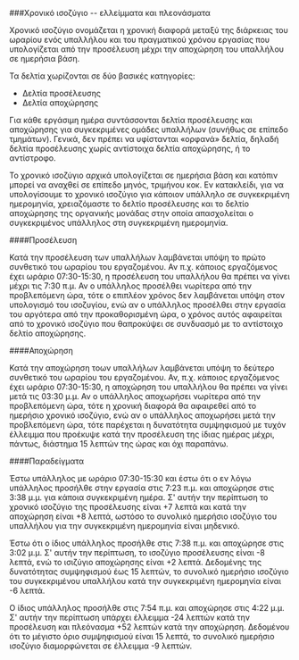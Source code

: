 ###Χρονικό ισοζύγιο -- ελλείμματα και πλεονάσματα

Χρονικό ισοζύγιο ονομάζεται η χρονική διαφορά μεταξύ της διάρκειας του ωραρίου ενός υπαλλήλου και του πραγματικού χρόνου εργασίας που υπολογίζεται από την προσέλευση μέχρι την αποχώρηση του υπαλλήλου σε ημερήσια βάση.

Τα δελτία χωρίζονται σε δύο βασικές κατηγορίες:

* Δελτία προσέλευσης
* Δελτία αποχώρησης

Για κάθε εργάσιμη ημέρα συντάσσονται δελτία προσέλευσης και αποχώρησης για συγκεκριμένες ομάδες υπαλλήλων (συνήθως σε επίπεδο τμημάτων). Γενικά, δεν πρέπει να υφίστανται «ορφανά» δελτία, δηλαδή δελτία προσέλευσης χωρίς αντίστοιχα δελτία αποχώρησης, ή το αντίστροφο.

Το χρονικό ισοζύγιο αρχικά υπολογίζεται σε ημερήσια βάση και κατόπιν μπορεί να αναχθεί σε επίπεδο μηνός, τριμήνου κοκ. Εν κατακλείδι, για να υπολογίσουμε το χρονικό ισοζύγιο για κάποιον υπάλληλο σε συγκεκριμένη ημερομηνία, χρειαζόμαστε το δελτίο προσέλευσης και το δελτίο αποχώρησης της οργανικής μονάδας στην οποία απασχολείται ο συγκεκριμένος υπάλληλος στη συγκεκριμένη ημερομηνία.

####Προσέλευση
 
Κατά την προσέλευση των υπαλλήλων λαμβάνεται υπόψη το πρώτο συνθετικό του ωραρίου του εργαζομένου. Αν π.χ. κάποιος εργαζόμενος έχει ωράριο 07:30-15:30, η προσέλευση του υπαλλήλου θα πρέπει να γίνει μέχρι τις 7:30 π.μ. Αν ο υπάλληλος προσέλθει νωρίτερα από την προβλεπόμενη ώρα, τότε ο επιπλέον χρόνος δεν λαμβάνεται υπόψη στον υπολογισμό του ισοζυγίου, ενώ αν ο υπάλληλος προσέλθει στην εργασία του αργότερα από την προκαθορισμένη ώρα, ο χρόνος αυτός αφαιρείται από το χρονικό ισοζύγιο που θαπροκύψει σε συνδυασμό με το αντίστοιχο δελτίο αποχώρησης.

####Αποχώρηση

Κατά την αποχώρηση τοων υπαλλήλων λαμβάνεται υπόψη το δεύτερο συνθετικό του ωραρίου του εργαζομένου. Αν, π.χ. κάποιος εργαζόμενος έχει ωράριο 07:30-15:30, η αποχώρηση του υπαλλήλου θα πρέπει να γίνει μετά τις 03:30 μ.μ. Αν ο υπάλληλος αποχωρήσει νωρίτερα από την προβλεπόμενη ώρα, τότε η χρονική διαφορά θα αφαιρεθεί από το ημερήσιο χρονικό ισοζύγιο, ενώ αν ο υπάλληλος αποχωρήσει μετά την προβλεπόμενη ώρα, τότε παρέχεται η δυνατότητα συμψηφισμού με τυχόν έλλειμμα που προέκυψε κατά την προσέλευση της ίδιας ημέρας μέχρι, πάντως, διάστημα 15 λεπτών της ώρας και όχι παραπάνω.

####Παραδείγματα

Έστω υπάλληλος με ωράριο 07:30-15:30 και έστω ότι ο εν λόγω υπάλληλος προσήλθε στην εργασία στις 7:23 π.μ. και αποχώρησε στις 3:38 μ.μ. για κάποια συγκεκριμένη ημέρα. Σ' αυτήν την περίπτωση το χρονικό ισοζύγιο της προσέλευσης είναι +7 λεπτά και κατά την αποχώρηση είναι +8 λεπτά, ωστόσο το συνολικό ημερήσιο ισοζύγιο του υπαλλήλου για την συγκεκριμένη ημερομηνία είναι μηδενικό.

Έστω ότι ο ίδιος υπάλληλος προσήλθε στις 7:38 π.μ. και αποχώρησε στις 3:02 μ.μ. Σ' αυτήν την περίπτωση, το ισοζύγιο προσέλευσης είναι -8 λεπτά, ενώ το ισιζύγιο αποχώρησης είναι +2 λεπτά. Δεδομένης της δυνατότητας συμψηφισμού έως 15 λεπτών, το συνολικό ημερήσιο ισοζύγιο του συγκεκριμένου υπαλλήλου κατά την συγκεκριμένη ημερομηνία είναι -6 λεπτά.

Ο ίδιος υπάλληλος προσήλθε στις 7:54 π.μ. και αποχώρησε στις 4:22 μ.μ. Σ' αυτήν την περίπτωση υπάρχει έλλειμμα -24 λεπτών κατά την προσέλευση και πλεόνασμα +52 λεπτών κατά την αποχώρηση. Δεδομένου ότι το μέγιστο όριο συμψηφισμού είναι 15 λεπτά, το συνολικό ημερήσιο ισοζύγιο διαμορφώνεται σε έλλειμμα -9 λεπτών.
